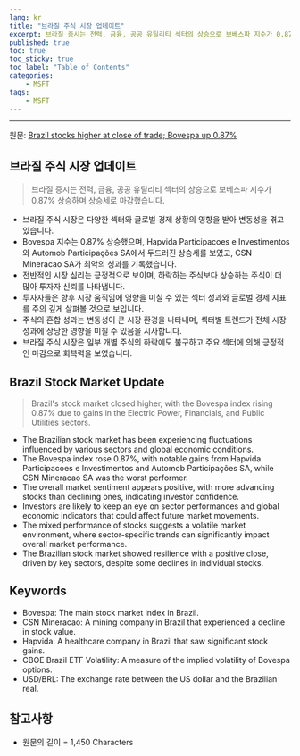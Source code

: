 ```yaml
---
lang: kr
title: "브라질 주식 시장 업데이트"
excerpt: 브라질 증시는 전력, 금융, 공공 유틸리티 섹터의 상승으로 보베스파 지수가 0.87% 상승하며 상승세로 마감했습니다.
published: true
toc: true
toc_sticky: true
toc_label: "Table of Contents"
categories:
    - MSFT
tags:
    - MSFT
---
```


---

  원문: [Brazil stocks higher at close of trade; Bovespa up 0.87%](https://www.investing.com/news/stock-market-news/brazil-stocks-higher-at-close-of-trade-bovespa-up-087-3801382)

## 브라질 주식 시장 업데이트

> 브라질 증시는 전력, 금융, 공공 유틸리티 섹터의 상승으로 보베스파 지수가 0.87% 상승하며 상승세로 마감했습니다.


- 브라질 주식 시장은 다양한 섹터와 글로벌 경제 상황의 영향을 받아 변동성을 겪고 있습니다.
- Bovespa 지수는 0.87% 상승했으며, Hapvida Participacoes e Investimentos와 Automob Participações SA에서 두드러진 상승세를 보였고, CSN Mineracao SA가 최악의 성과를 기록했습니다.
- 전반적인 시장 심리는 긍정적으로 보이며, 하락하는 주식보다 상승하는 주식이 더 많아 투자자 신뢰를 나타냅니다.
- 투자자들은 향후 시장 움직임에 영향을 미칠 수 있는 섹터 성과와 글로벌 경제 지표를 주의 깊게 살펴볼 것으로 보입니다.
- 주식의 혼합 성과는 변동성이 큰 시장 환경을 나타내며, 섹터별 트렌드가 전체 시장 성과에 상당한 영향을 미칠 수 있음을 시사합니다.
- 브라질 주식 시장은 일부 개별 주식의 하락에도 불구하고 주요 섹터에 의해 긍정적인 마감으로 회복력을 보였습니다.

## Brazil Stock Market Update

> Brazil's stock market closed higher, with the Bovespa index rising 0.87% due to gains in the Electric Power, Financials, and Public Utilities sectors.


- The Brazilian stock market has been experiencing fluctuations influenced by various sectors and global economic conditions.
- The Bovespa index rose 0.87%, with notable gains from Hapvida Participacoes e Investimentos and Automob Participações SA, while CSN Mineracao SA was the worst performer.
- The overall market sentiment appears positive, with more advancing stocks than declining ones, indicating investor confidence.
- Investors are likely to keep an eye on sector performances and global economic indicators that could affect future market movements.
- The mixed performance of stocks suggests a volatile market environment, where sector-specific trends can significantly impact overall market performance.
- The Brazilian stock market showed resilience with a positive close, driven by key sectors, despite some declines in individual stocks.

## Keywords

- Bovespa: The main stock market index in Brazil.
- CSN Mineracao: A mining company in Brazil that experienced a decline in stock value.
- Hapvida: A healthcare company in Brazil that saw significant stock gains.
- CBOE Brazil ETF Volatility: A measure of the implied volatility of Bovespa options.
- USD/BRL: The exchange rate between the US dollar and the Brazilian real.

## 참고사항

- 원문의 길이 = 1,450 Characters

